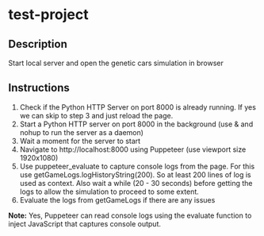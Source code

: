 # test-project

## Description
Start local server and open the genetic cars simulation in browser

## Instructions
1. Check if the Python HTTP Server on port 8000 is already running. If yes we can skip to step 3 and just reload the page.
2. Start a Python HTTP server on port 8000 in the background (use & and nohup to run the server as a daemon)
3. Wait a moment for the server to start
4. Navigate to http://localhost:8000 using Puppeteer (use viewport size 1920x1080)
5. Use puppeteer_evaluate to capture console logs from the page. For this use getGameLogs.logHistoryString(200). So at least 200 lines of log is used as context. Also wait a while (20 - 30 seconds) before getting the logs to allow the simulation to proceed to some extent.
6. Evaluate the logs from getGameLogs if there are any issues

**Note:** Yes, Puppeteer can read console logs using the evaluate function to inject JavaScript that captures console output.